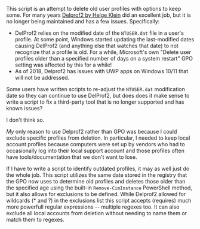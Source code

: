 This script is an attempt to delete old user profiles with options to keep some.  For many years [Delprof2 by Helge Klein](https://helgeklein.com/free-tools/delprof2-user-profile-deletion-tool/) did an excellent job, but it is no longer being maintained and has a few issues.  Specifically:

* DelProf2 relies on the modified date of the `NTUSER.dat` file in a user's profile.  At some point, Windows started updating the last-modified dates causing DelProf2 (and anything else that watches that date) to not recognize that a profile is old.  For a while, Microsoft's own "Delete user profiles older than a specified number of days on a system restart" GPO setting was affected by this for a while!
* As of 2018, Delprof2 has issues with UWP apps on Windows 10/11 that will not be addressed.

Some users have written scripts to re-adjust the `NTUSER.dat` modification date so they can continue to use DelProf2, but does does it make sense to write a script to fix a third-party tool that is no longer supported and has known issues?

I don't think so.  

*My* only reason to use Delprof2 rather than GPO was because I could exclude specific profiles from deletion. In particular, I needed to keep local account profiles because computers were set up by vendors who had to occasionally log into their local support account and those profiles often have tools/documentation that we don't want to lose.

If I have to write a script to identify outdated profiles, it may as well just do the whole job.  This script utilizes the same date stored in the registry that the GPO now uses to determine old profiles and deletes those older than the specified age using the built-in `Remove-CimInstance` PowerShell method, but it also allows for exclusions to be defined.  While Delprof2 allowed for wildcards (* and ?) in the exclusions list this script accepts (requires) much more powerfull regular expressions -- multiple regexes too.  It can also exclude all local accounts from deletion without needing to name them or match them to regexes.



